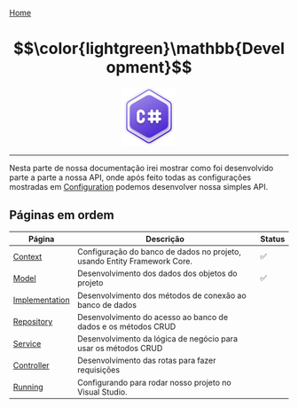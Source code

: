 [Home](../README.md)
# $$\color{lightgreen}\mathbb{Development}$$

<p align="center">
	<img src="https://raw.githubusercontent.com/F4NT0/RESTTemplate/master/Docs/Configuration/images/csharp.svg" width="100">
</p>

---

Nesta parte de nossa documentação irei mostrar como foi desenvolvido parte a parte a nossa API, onde após feito todas as configurações mostradas em [Configuration](https://github.com/F4NT0/RESTTemplate/tree/master/Docs/Configuration) podemos desenvolver nossa simples API.

## Páginas em ordem

| Página                              | Descrição                                                                | Status |
| ----------------------------------- | ------------------------------------------------------------------------ | ------ |
| [Context](Context.md)               | Configuração do banco de dados no projeto, usando Entity Framework Core. | ✅      |
| [Model](Model.md)                   | Desenvolvimento dos dados dos objetos do projeto                         | ✅      |
| [Implementation](Implementation.md) | Desenvolvimento dos métodos de conexão ao banco de dados                 |        |
| [Repository](Repository.md)         | Desenvolvimento do acesso ao banco de dados e os métodos CRUD            |        |
| [Service](Service.md)               | Desenvolvimento da lógica de negócio para usar os métodos CRUD           |        |
| [Controller](Controller.md)         | Desenvolvimento das rotas para fazer requisições                         |        |
| [Running](Running.md)               | Configurando para rodar nosso projeto no Visual Studio.                  |        |
